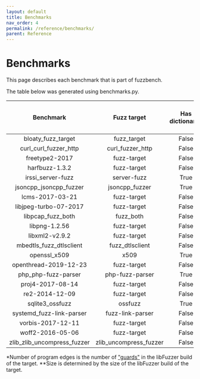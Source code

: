 ```yaml
---
layout: default
title: Benchmarks
nav_order: 4
permalink: /reference/benchmarks/
parent: Reference
---
```


# Benchmarks

This page describes each benchmark that is part of fuzzbench.

The table below was generated using benchmarks.py.

| Benchmark                   | Fuzz target            | Has dictionary? | Number of seed inputs | Number of progam edges\* | Binary Size (MB)\*\* |
|:---------------------------:|:----------------------:|:---------------:|:---------------------:|:------------------------:|:--------------------:|
| bloaty_fuzz_target          | fuzz_target            | False           | 94                    | 89530                    | 43.74                |
| curl_curl_fuzzer_http       | curl_fuzzer_http       | False           | 31                    | 62523                    | 20.11                |
| freetype2-2017              | fuzz-target            | False           | 2                     | 19056                    | 6.76                 |
| harfbuzz-1.3.2              | fuzz-target            | False           | 58                    | 10021                    | 6.24                 |
| irssi_server-fuzz           | server-fuzz            | True            | 895                   | 37455                    | 15.3                 |
| jsoncpp_jsoncpp_fuzzer      | jsoncpp_fuzzer         | True            | 0                     | 5536                     | 5.96                 |
| lcms-2017-03-21             | fuzz-target            | False           | 1                     | 6959                     | 6.11                 |
| libjpeg-turbo-07-2017       | fuzz-target            | False           | 1                     | 9586                     | 6.4                  |
| libpcap_fuzz_both           | fuzz_both              | False           | 0                     | 8149                     | 6.14                 |
| libpng-1.2.56               | fuzz-target            | False           | 1                     | 2991                     | 5.8                  |
| libxml2-v2.9.2              | fuzz-target            | False           | 0                     | 50461                    | 8.23                 |
| mbedtls_fuzz_dtlsclient     | fuzz_dtlsclient        | False           | 1                     | 10942                    | 6.67                 |
| openssl_x509                | x509                   | True            | 2241                  | 45989                    | 18.14                |
| openthread-2019-12-23       | fuzz-target            | False           | 0                     | 17932                    | 6.72                 |
| php_php-fuzz-parser         | php-fuzz-parser        | True            | 2782                  | 123767                   | 15.57                |
| proj4-2017-08-14            | fuzz-target            | False           | 44                    | 6156                     | 6.17                 |
| re2-2014-12-09              | fuzz-target            | False           | 0                     | 6547                     | 6.02                 |
| sqlite3_ossfuzz             | ossfuzz                | True            | 1258                  | 45136                    | 7.9                  |
| systemd_fuzz-link-parser    | fuzz-link-parser       | False           | 6                     | 53453                    | 5.91                 |
| vorbis-2017-12-11           | fuzz-target            | False           | 1                     | 5022                     | 6.0                  |
| woff2-2016-05-06            | fuzz-target            | False           | 62                    | 10923                    | 6.72                 |
| zlib_zlib_uncompress_fuzzer | zlib_uncompress_fuzzer | False           | 0                     | 875                      | 5.69                 |

\*Number of program edges is the number of
["guards"](https://clang.llvm.org/docs/SanitizerCoverage.html#id2) in the
libFuzzer build of the target.
\*\*Size is determined by the size of the libFuzzer build of the target.
